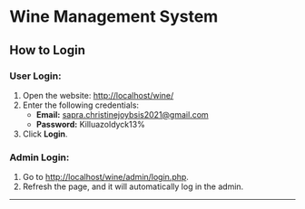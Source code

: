 # Wine Management System

## How to Login

### User Login:
1. Open the website: [http://localhost/wine/](http://localhost/wine/)
2. Enter the following credentials:
   - **Email:** sapra.christinejoybsis2021@gmail.com  
   - **Password:** Killuazoldyck13%
3. Click **Login**.

### Admin Login:
1. Go to [http://localhost/wine/admin/login.php](http://localhost/wine/admin/login.php).
2. Refresh the page, and it will automatically log in the admin.

---
